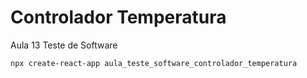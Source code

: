 # Controlador Temperatura
Aula 13 Teste de Software

`npx create-react-app aula_teste_software_controlador_temperatura`